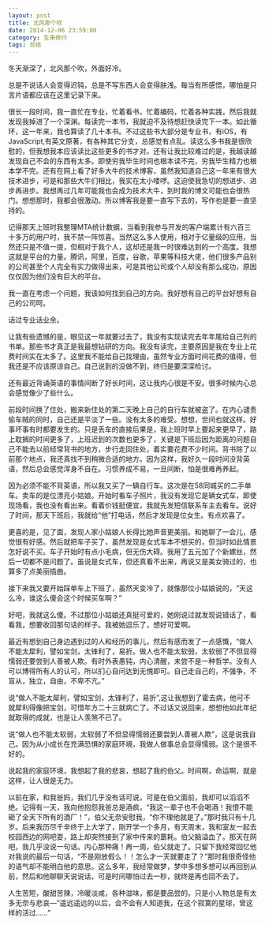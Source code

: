 ```yaml
---
layout: post
title: 北风那个吹
date: 2014-12-06 23:59:00
category: 生来修行
tags: 总结
---
```


冬天渐深了，北风那个吹，外面好冷。

总是不说话人会变得迟钝，总是不写东西人会变得肤浅。每当有所感悟，哪怕是只言片语都应该在这里记录下来。

很长一段时间，我一直忙在专业，忙着看书，忙着编码，忙着各种实践，然后我就发现我掉进了一个深渊。每读完一本书，我就迫不及待想赶快读完下一本。如此循环，这一年来，我也算读了几十本书。不过这些书大部分是专业书，有iOS，有JavaScript,有英文原著，有各种其它分支，总感觉有点乱。读这么多书我是很欣慰的，但我想我本应该读比这些更多的书才对。还有让我比较难过的是，我越读越发现自己不会的东西有太多。即使穷我毕生时间也根本读不完，穷我毕生精力也根本学不完。还有在网上看了好多大牛的技术博客，虽然我知道自己这一年来有很大技术进步，可是和那些大牛们相比，我实在太小喽啰。这迫使我急切的想进步、进步再进步。我想再过几年可能我也会成为技术大牛，到时我的博文可能也会很热门。想想那时，我都会很激动。所以博客我是要一直写下去的，写作也是要一直坚持的。

记得那天上班时我整理MTA统计数据，当看到我参与开发的客户端累计有六百三十多万的用户时，我不禁一阵惊喜。当然这么多人使用，相对于亿量级的应用，当然还只是不值一提，但相对于我个人，这却还是我一时很难达到的一个高度。我想这就是平台的力量。腾讯，阿里，百度，谷歌，苹果等科技大佬，他们很多产品别的公司甚至个人完全有实力做得出来，可是其他公司或个人却没有那么成功，原因仅仅因为他们没有巨大的平台。

我一直在考虑一个问题，我该如何找到自己的方向。我好想有自己的平台好想有自己的公司呵。

话过专业话业余。

让我有些遗憾的是，眼见这一年就要过去了，我没有实现读完去年年尾给自己列的书单。那些书才真正是我最想钻研的方向。我没有读完，主要原因是我在专业上花费时间实在太多了。这里我不能给自己找理由，虽然专业方面时间花费的值得，但我还是不应该原谅自己。自己说到的没做不到，终归是要深深检讨。

还有最近背诵英语的事情间断了好长时间，这让我内心很是不安。很多时候内心总会感觉像少了些什么。

前段时间换了住处，搬来新住处的第二天晚上自己的自行车就被盗了。在内心谴责偷车贼的同时，自己还是平淡了一些。没有太多的难受。想想，世间也就这样。好事坏事有时都要发生的。只是丢车的直接后果是，我上班时早上要起来更早了，路上耽搁的时间更多了，上班迟到的次数也更多了，关键是下班后因为距离的问题自己不能去以前经常背书的地方，步行走回住处，着实要花费不少时间。背书除了以前那个地点，我还真找不到稍微合适的地方。因为这样，我好久一段时间没背英语，然后总会感觉浑身不自在。习惯养成不易，一旦间断，怕是很难再养起。

因为必须不能不背英语，所以我又买了一辆自行车。这次是在58同城买的二手单车。卖车的是位漂亮小姑娘。开始时看车子照片，我没有发现它是辆女式车，即使现场看，我也没有看出来。看着价钱挺便宜，我就先发短信联系车主去看车。说好了时间，那天下班后，我就给“他”打电话，然后才发现是位女生。有点欢喜了。

更喜的是，见了面，发现人家小姑娘人长得比她声音更美丽。和她聊了一会儿，感觉很有好感。然后就把车子买了，虽然发现是女式车本不想买的，但当时如此情景怎好说不买。车子开始时有点小毛病，但无伤大碍。我用了五元加了个新螺丝，然后一切都不是问题了。虽说是女式车，但还真看不出来，再说又是美女骑过的，也算多了点美丽插曲。

接下来我又要开始踩单车上下班了，虽然天变冷了，就像那位小姑娘说的，“天这么冷，谁这么傻会这个时候买车啊？”

好吧，我就这么傻。不过那位小姑娘还真挺可爱的，她刚说过就发现说错话了，看看我，想要收回那句话的样子。我被她逗乐了，想好可爱啊。

最近有想到自己身边遇到过的人和经历的事儿，然后有感而发了一点感慨，“做人不能太犀利，譬如宝剑，太锋利了，易折。做人也不能太软弱，太软弱了不但显得懦弱还要尝到人善被人欺。有时外表愚钝，内心清醒，未尝不是一种哲学。没有人可以博得所有人的认可，所以扪心自问达到无愧即可。自己走自己的，不强争，不盲从，独立，自由，不卑不亢。”

说“做人不能太犀利，譬如宝剑，太锋利了，易折”,这让我想到了霍去病，他可不就犀利得像把宝剑，可惜年方二十三就病亡了。不过话又说回来，想想他如此年纪就取得的成就，也是让人羡煞不已了。

说“做人也不能太软弱，太软弱了不但显得懦弱还要尝到人善被人欺”，这是说我自己。因为从小成长在充满恐惧的家庭环境，我做人做事总会显得懦弱。这个是很不好的。

说起我的家庭环境，我想起了我的悲哀，想起了我的伯父。时间啊，命运啊，就是这样，让人很是无力。

以前在家，和我爸妈，我们几乎没有话可说，可是在伯父面前，我却可以滔滔不绝。记得有一天，我向他抱怨我爸总是酒疯，“我这一辈子也不会喝酒！我恨不能砸了全天下所有的酒厂！”，伯父无奈安慰我，“你不理他就是了。”那时我只有十几岁。后来我历尽千辛终于上大学了，刚开学一个多月，有天周末，我和室友一起去校园西边的网吧耍，路上却突然接到了家中传来的噩耗。伯父脑溢血了。那天在网吧，我几乎没说一句话。内心那种痛！再一周，伯父就走了。只留下我经常回忆他对我说的最后一句话，“不是刚放假么！！怎么才一天就要走了？”那时我很奇怪他的语气却不能明白他的意思。这么多年，我经常做梦，梦中多想多想可以再回到从前，然后和他聊聊天说说话，可是时间哪怕过去一秒，就终是再也回不去了。

人生苦短，酸甜苦辣，冷暖淡咸，各种滋味，都是要品尝的。只是小人物总是有太多无奈与悲哀—“遥远遥远的以后，会不会有人知道我，在这个寂寞的星球，曾这样的活过……”
